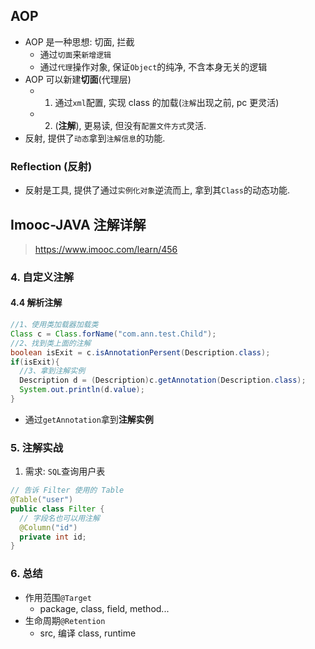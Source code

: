 ## AOP

- AOP 是一种思想: 切面, 拦截
  - 通过`切面`来`新增逻辑`
  - 通过`代理`操作对象, 保证`Object`的纯净, 不含本身无关的逻辑
- AOP 可以新建**切面**(代理层)
  - 1. 通过`xml`配置, 实现 class 的加载(`注解`出现之前, pc 更灵活)
  - 2. (**注解**), 更易读, 但没有`配置文件方式`灵活.
- 反射, 提供了`动态`拿到`注解信息`的功能.

### Reflection (反射)

- 反射是工具, 提供了通过`实例化对象`逆流而上, 拿到其`Class`的动态功能.

## Imooc-JAVA 注解详解

> https://www.imooc.com/learn/456

### 4. 自定义注解

#### 4.4 解析注解

```java
//1、使用类加载器加载类
Class c = Class.forName("com.ann.test.Child");
//2、找到类上面的注解
boolean isExit = c.isAnnotationPersent(Description.class);
if(isExit){
  //3、拿到注解实例
  Description d = (Description)c.getAnnotation(Description.class);
  System.out.println(d.value);
}
```

- 通过`getAnnotation`拿到**注解实例**

### 5. 注解实战

1. 需求: `SQL`查询用户表

```java
// 告诉 Filter 使用的 Table
@Table("user")
public class Filter {
  // 字段名也可以用注解
  @Column("id")
  private int id;
}
```

### 6. 总结

- 作用范围`@Target`
  - package, class, field, method...
- 生命周期`@Retention`
  - src, 编译 class, runtime
